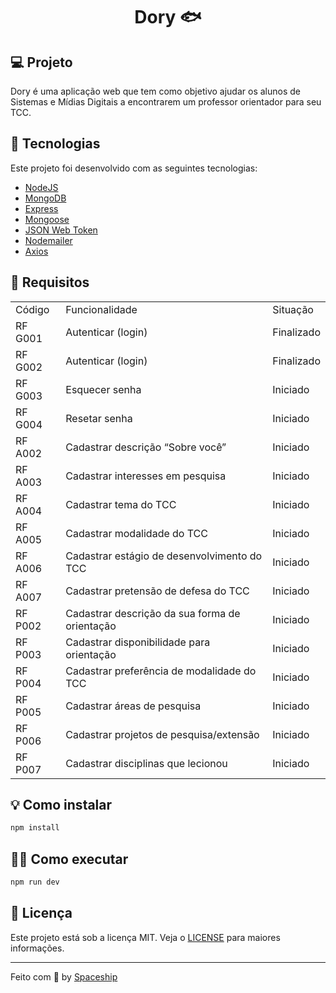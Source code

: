<h1 align="center">Dory 🐟</h1>

## :computer: Projeto
Dory é uma aplicação web que tem como objetivo ajudar os alunos de Sistemas e Mídias Digitais a encontrarem um professor orientador para seu TCC.


## :rocket: Tecnologias

Este projeto foi desenvolvido com as seguintes tecnologias:

- [NodeJS](https://nodejs.org/en/)
- [MongoDB](https://www.mongodb.com/)
- [Express](https://expressjs.com/)
- [Mongoose](https://mongoosejs.com/)
- [JSON Web Token](https://jwt.io/introduction)
- [Nodemailer](https://nodemailer.com/about/)
- [Axios](https://github.com/axios/axios)

## :pushpin: Requisitos

<table>
  <tr>
    <td>Código</td>
    <td>Funcionalidade</td>
    <td>Situação</td>
  </tr>
  <tr>
    <td>RF G001</td>
    <td>Autenticar (login)</td>
    <td>Finalizado</td>
  </tr>
  <tr>
    <td>RF G002</td>
    <td>Autenticar (login)</td>
    <td>Finalizado</td>
  </tr>
  <tr>
    <td>RF G003</td>
    <td>Esquecer senha</td>
    <td>Iniciado</td>
  </tr>
  <tr>
    <td>RF G004</td>
    <td>Resetar senha</td>
    <td>Iniciado</td>
  </tr>
  <tr>
    <td>RF A002</td>
    <td>Cadastrar descrição “Sobre você”</td>
    <td>Iniciado</td>
  </tr>
  <tr>
    <td>RF A003</td>
    <td>Cadastrar interesses em pesquisa</td>
    <td>Iniciado</td>
  </tr>
  <tr>
    <td>RF A004</td>
    <td>Cadastrar tema do TCC</td>
    <td>Iniciado</td>
  </tr>
  <tr>
    <td>RF A005</td>
    <td>Cadastrar modalidade do TCC</td>
    <td>Iniciado</td>
  </tr>
  <tr>
    <td>RF A006</td>
    <td>Cadastrar estágio de desenvolvimento do TCC</td>
    <td>Iniciado</td>
  </tr>
  <tr>
    <td>RF A007</td>
    <td>Cadastrar pretensão de defesa do TCC</td>
    <td>Iniciado</td>
  </tr>
  <tr>
    <td>RF P002</td>
    <td>Cadastrar descrição da sua forma de orientação</td>
    <td>Iniciado</td>
  </tr>
  <tr>
    <td>RF P003</td>
    <td>Cadastrar disponibilidade para orientação</td>
    <td>Iniciado</td>
  </tr>
  <tr>
    <td>RF P004</td>
    <td>Cadastrar preferência de modalidade do TCC</td>
    <td>Iniciado</td>
  </tr>
  <tr>
    <td>RF P005</td>
    <td>Cadastrar áreas de pesquisa</td>
    <td>Iniciado</td>
  </tr>
  <tr>
    <td>RF P006</td>
    <td>Cadastrar projetos de pesquisa/extensão</td>
    <td>Iniciado</td>
  </tr>
  <tr>
    <td>RF P007</td>
    <td>Cadastrar disciplinas que lecionou</td>
    <td>Iniciado</td>
  </tr>
</table>


## :bulb: Como instalar

```sh
npm install
```

## :running_woman: Como executar

```sh
npm run dev
```

## :memo: Licença

Este projeto está sob a licença MIT. Veja o [LICENSE](https://img.shields.io/badge/License-ISC-yellow.svg) para maiores informações.

---

Feito com 💜 by [Spaceship](https://github.com/Spaceship-PI1)

